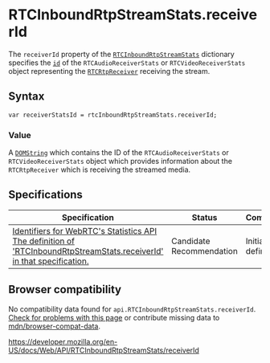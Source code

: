 RTCInboundRtpStreamStats.receiverId
===================================

The `receiverId` property of the [`RTCInboundRtpStreamStats`](../rtcinboundrtpstreamstats) dictionary specifies the [`id`](../rtcstats/id) of the <span class="page-not-created">`RTCAudioReceiverStats`</span> or <span class="page-not-created">`RTCVideoReceiverStats`</span> object representing the [`RTCRtpReceiver`](../rtcrtpreceiver) receiving the stream.

Syntax
------

    var receiverStatsId = rtcInboundRtpStreamStats.receiverId;

### Value

A [`DOMString`](../domstring) which contains the ID of the `RTCAudioReceiverStats` or `RTCVideoReceiverStats` object which provides information about the `RTCRtpReceiver` which is receiving the streamed media.

Specifications
--------------

<table><thead><tr class="header"><th>Specification</th><th>Status</th><th>Comment</th></tr></thead><tbody><tr class="odd"><td><a href="https://w3c.github.io/webrtc-stats/#dom-rtcinboundrtpstreamstats-receiverid">Identifiers for WebRTC's Statistics API<br />
<span class="small">The definition of 'RTCInboundRtpStreamStats.receiverId' in that specification.</span></a></td><td><span class="spec-cr">Candidate Recommendation</span></td><td>Initial definition.</td></tr></tbody></table>

Browser compatibility
---------------------

No compatibility data found for `api.RTCInboundRtpStreamStats.receiverId`.  
[Check for problems with this page](#on-github) or contribute missing data to [mdn/browser-compat-data](https://github.com/mdn/browser-compat-data).

<a href="https://developer.mozilla.org/en-US/docs/Web/API/RTCInboundRtpStreamStats/receiverId" class="_attribution-link">https://developer.mozilla.org/en-US/docs/Web/API/RTCInboundRtpStreamStats/receiverId</a>
